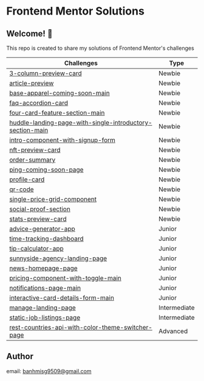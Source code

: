 # Frontend Mentor Solutions

## Welcome! 👋

This repo is created to share my solutions of Frontend Mentor's challenges

| Challenges                          | Type   |
| ----------------------------------- | ------ |
| [3-column-preview-card](https://banhmisg9509.github.io/frontendmentor-sol/3-column-preview-card-component-main/) | Newbie |
| [article-preview](https://banhmisg9509.github.io/frontendmentor-sol/article-preview-component-main/) | Newbie |
| [base-apparel-coming-soon-main](https://banhmisg9509.github.io/frontendmentor-sol/base-apparel-coming-soon-main/) | Newbie |
| [faq-accordion-card](https://banhmisg9509.github.io/frontendmentor-sol/faq-accordion-card-main/) | Newbie |
| [four-card-feature-section-main](https://banhmisg9509.github.io/frontendmentor-sol/four-card-feature-section-main/) | Newbie |
| [huddle-landing-page-with-single-introductory-section-main](https://banhmisg9509.github.io/frontendmentor-sol/huddle-landing-page-with-single-introductory-section-main/) | Newbie |
| [intro-component-with-signup-form](https://banhmisg9509.github.io/frontendmentor-sol/intro-component-with-signup-form-main/) | Newbie |
| [nft-preview-card](https://banhmisg9509.github.io/frontendmentor-sol/nft-preview-card-component-main/)      | Newbie |
| [order-summary](https://banhmisg9509.github.io/frontendmentor-sol/order-summary-component-main/)    | Newbie |
| [ping-coming-soon-page](https://banhmisg9509.github.io/frontendmentor-sol/ping-coming-soon-page-main/)    | Newbie |
| [profile-card](https://banhmisg9509.github.io/frontendmentor-sol/profile-card-component-main/)     | Newbie |
| [qr-code](https://banhmisg9509.github.io/frontendmentor-sol/qr-code-component-main/)          | Newbie |
| [single-price-grid-component](https://banhmisg9509.github.io/frontendmentor-sol/single-price-grid-component-main/)          | Newbie |
| [social-proof-section](https://banhmisg9509.github.io/frontendmentor-sol/social-proof-section-main/)          | Newbie |
| [stats-preview-card](https://banhmisg9509.github.io/frontendmentor-sol/stats-preview-card-component-main/)          | Newbie |
| [advice-generator-app](https://banhmisg9509.github.io/frontendmentor-sol/advice-generator-app-main)          | Junior |
| [time-tracking-dashboard](https://banhmisg9509.github.io/frontendmentor-sol/time-tracking-dashboard-main/)          | Junior |
| [tip-calculator-app](https://banhmisg9509.github.io/frontendmentor-sol/tip-calculator-app-main/dist/)          | Junior |
| [sunnyside-agency-landing-page](https://banhmisg9509.github.io/frontendmentor-sol/sunnyside-agency-landing-page-main/dist/)          | Junior |
| [news-homepage-page](https://banhmisg9509.github.io/frontendmentor-sol/news-homepage-main/dist/)          | Junior |
| [pricing-component-with-toggle-main](https://banhmisg9509.github.io/frontendmentor-sol/pricing-component-with-toggle-main/dist/)          | Junior |
| [notifications-page-main](https://banhmisg9509.github.io/frontendmentor-sol/notifications-page-main/dist/)          | Junior |
| [interactive-card-details-form-main](https://banhmisg9509.github.io/frontendmentor-sol/interactive-card-details-form-main/dist/)          | Junior |
| [manage-landing-page](https://banhmisg9509.github.io/frontendmentor-sol/manage-landing-page-main/dist/)          | Intermediate |
| [static-job-listings-page](https://banhmisg9509.github.io/frontendmentor-sol/static-job-listings-main/dist/)          | Intermediate |
| [rest-countries-api-with-color-theme-switcher-page](https://banhmisg9509.github.io/frontendmentor-sol/rest-countries-api-with-color-theme-switcher-main/dist/) | Advanced |

## Author

email: banhmisg9509@gmail.com
